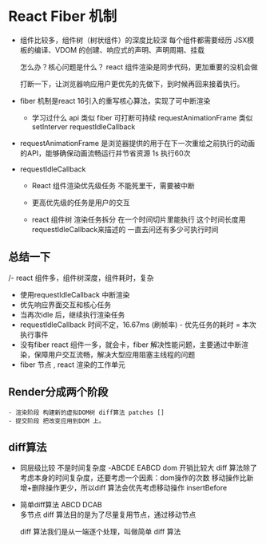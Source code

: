 # React Fiber 机制

- 组件比较多，组件树（树状组件）的深度比较深
    每个组件都需要经历 JSX模板的编译、VDOM 的创建、响应式的声明、声明周期、挂载

    怎么办？核心问题是什么？ 
    react 组件渲染是同步代码，更加重要的没机会做

    打断一下，让浏览器响应用户更优先的先做下，到时候再回来接着执行。
    

- fiber 机制是react 16引入的重写核心算法，实现了可中断渲染

    - 学习过什么 api 类似 fiber
        可打断可持续
        requestAnimationFrame 类似setInterver 
        requestIdleCallback
        
- requestAnimationFrame
    是浏览器提供的用于在下一次重绘之前执行的动画的API，能够确保动画流畅运行并节省资源 
    1s 执行60次

- requestIdleCallback
    - React 组件渲染优先级任务 
        不能死里干，需要被中断
    - 更高优先级的任务是用户的交互

    - react 组件树 渲染任务拆分
        在一个时间切片里能执行
        这个时间长度用requestIdleCallback来描述的
        一直去问还有多少可执行时间 

## 总结一下
/- react 组件多，组件树深度，组件耗时，复杂
- 使用requestIdleCallback 中断渲染
- 优先响应界面交互和核心任务
- 当再次idle 后，继续执行渲染任务
- requestIdleCallback 时间不定，16.67ms (刷帧率) - 优先任务的耗时 = 本次执行事件
- 没有fiber react 组件一多，就会卡，fiber 解决性能问题，主要通过中断渲染，保障用户交互流畅，解决大型应用阻塞主线程的问题
- fiber 节点 , react 渲染的工作单元 

## Render分成两个阶段
    - 渲染阶段 构建新的虚拟DOM树 diff算法 patches []
    - 提交阶段 把改变应用到DOM 上。

## diff算法
- 同层级比较 不是时间复杂度
-ABCDE EABCD
dom 开销比较大
diff 算法除了考虑本身的时间复杂度，还要考虑一个因素：dom操作的次数
移动操作比新增+删除操作更少，所以diff 算法会优先考虑移动操作
insertBefore 

- 简单diff算法
    ABCD DCAB    
    多节点 diff 算法目的是为了尽量复用节点，通过移动节点

    diff 算法我们是从一端逐个处理，叫做简单 diff 算法